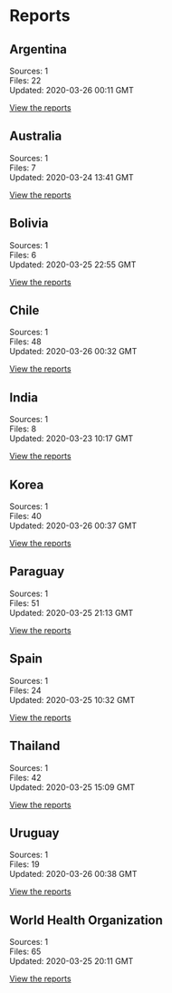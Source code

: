 # Reports

## Argentina

Sources: 1  
Files: 22  
Updated: 2020-03-26 00:11 GMT

[View the reports](reports/ar/README.md)

## Australia

Sources: 1  
Files: 7  
Updated: 2020-03-24 13:41 GMT

[View the reports](reports/au/README.md)

## Bolivia

Sources: 1  
Files: 6  
Updated: 2020-03-25 22:55 GMT

[View the reports](reports/bo/README.md)

## Chile

Sources: 1  
Files: 48  
Updated: 2020-03-26 00:32 GMT

[View the reports](reports/cl/README.md)

## India

Sources: 1  
Files: 8  
Updated: 2020-03-23 10:17 GMT

[View the reports](reports/in/README.md)

## Korea

Sources: 1  
Files: 40  
Updated: 2020-03-26 00:37 GMT

[View the reports](reports/kr/README.md)

## Paraguay

Sources: 1  
Files: 51  
Updated: 2020-03-25 21:13 GMT

[View the reports](reports/py/README.md)

## Spain

Sources: 1  
Files: 24  
Updated: 2020-03-25 10:32 GMT

[View the reports](reports/es/README.md)

## Thailand

Sources: 1  
Files: 42  
Updated: 2020-03-25 15:09 GMT

[View the reports](reports/th/README.md)

## Uruguay

Sources: 1  
Files: 19  
Updated: 2020-03-26 00:38 GMT

[View the reports](reports/uy/README.md)

## World Health Organization

Sources: 1  
Files: 65  
Updated: 2020-03-25 20:11 GMT

[View the reports](reports/who/README.md)

